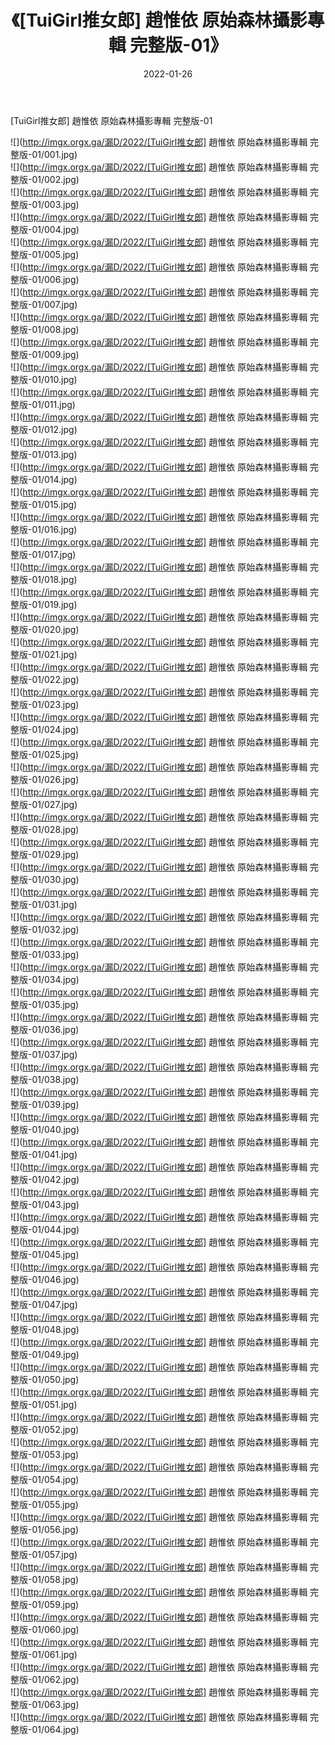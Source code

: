 ﻿---
layout: post
title:  《[TuiGirl推女郎] 趙惟依 原始森林攝影專輯 完整版-01》
date:   2022-01-26
img: http://imgx.orgx.ga/漏D/2022/[TuiGirl推女郎] 趙惟依 原始森林攝影專輯 完整版-01/000.jpg
categories: [美女, 清纯, 唯美]
---

[TuiGirl推女郎] 趙惟依 原始森林攝影專輯 完整版-01

  ![](http://imgx.orgx.ga/漏D/2022/[TuiGirl推女郎] 趙惟依 原始森林攝影專輯 完整版-01/001.jpg) <br> ![](http://imgx.orgx.ga/漏D/2022/[TuiGirl推女郎] 趙惟依 原始森林攝影專輯 完整版-01/002.jpg) <br> ![](http://imgx.orgx.ga/漏D/2022/[TuiGirl推女郎] 趙惟依 原始森林攝影專輯 完整版-01/003.jpg) <br> ![](http://imgx.orgx.ga/漏D/2022/[TuiGirl推女郎] 趙惟依 原始森林攝影專輯 完整版-01/004.jpg) <br> ![](http://imgx.orgx.ga/漏D/2022/[TuiGirl推女郎] 趙惟依 原始森林攝影專輯 完整版-01/005.jpg) <br> ![](http://imgx.orgx.ga/漏D/2022/[TuiGirl推女郎] 趙惟依 原始森林攝影專輯 完整版-01/006.jpg) <br> ![](http://imgx.orgx.ga/漏D/2022/[TuiGirl推女郎] 趙惟依 原始森林攝影專輯 完整版-01/007.jpg) <br> ![](http://imgx.orgx.ga/漏D/2022/[TuiGirl推女郎] 趙惟依 原始森林攝影專輯 完整版-01/008.jpg) <br> ![](http://imgx.orgx.ga/漏D/2022/[TuiGirl推女郎] 趙惟依 原始森林攝影專輯 完整版-01/009.jpg) <br> ![](http://imgx.orgx.ga/漏D/2022/[TuiGirl推女郎] 趙惟依 原始森林攝影專輯 完整版-01/010.jpg) <br> ![](http://imgx.orgx.ga/漏D/2022/[TuiGirl推女郎] 趙惟依 原始森林攝影專輯 完整版-01/011.jpg) <br> ![](http://imgx.orgx.ga/漏D/2022/[TuiGirl推女郎] 趙惟依 原始森林攝影專輯 完整版-01/012.jpg) <br> ![](http://imgx.orgx.ga/漏D/2022/[TuiGirl推女郎] 趙惟依 原始森林攝影專輯 完整版-01/013.jpg) <br> ![](http://imgx.orgx.ga/漏D/2022/[TuiGirl推女郎] 趙惟依 原始森林攝影專輯 完整版-01/014.jpg) <br> ![](http://imgx.orgx.ga/漏D/2022/[TuiGirl推女郎] 趙惟依 原始森林攝影專輯 完整版-01/015.jpg) <br> ![](http://imgx.orgx.ga/漏D/2022/[TuiGirl推女郎] 趙惟依 原始森林攝影專輯 完整版-01/016.jpg) <br> ![](http://imgx.orgx.ga/漏D/2022/[TuiGirl推女郎] 趙惟依 原始森林攝影專輯 完整版-01/017.jpg) <br> ![](http://imgx.orgx.ga/漏D/2022/[TuiGirl推女郎] 趙惟依 原始森林攝影專輯 完整版-01/018.jpg) <br> ![](http://imgx.orgx.ga/漏D/2022/[TuiGirl推女郎] 趙惟依 原始森林攝影專輯 完整版-01/019.jpg) <br> ![](http://imgx.orgx.ga/漏D/2022/[TuiGirl推女郎] 趙惟依 原始森林攝影專輯 完整版-01/020.jpg) <br> ![](http://imgx.orgx.ga/漏D/2022/[TuiGirl推女郎] 趙惟依 原始森林攝影專輯 完整版-01/021.jpg) <br> ![](http://imgx.orgx.ga/漏D/2022/[TuiGirl推女郎] 趙惟依 原始森林攝影專輯 完整版-01/022.jpg) <br> ![](http://imgx.orgx.ga/漏D/2022/[TuiGirl推女郎] 趙惟依 原始森林攝影專輯 完整版-01/023.jpg) <br> ![](http://imgx.orgx.ga/漏D/2022/[TuiGirl推女郎] 趙惟依 原始森林攝影專輯 完整版-01/024.jpg) <br> ![](http://imgx.orgx.ga/漏D/2022/[TuiGirl推女郎] 趙惟依 原始森林攝影專輯 完整版-01/025.jpg) <br> ![](http://imgx.orgx.ga/漏D/2022/[TuiGirl推女郎] 趙惟依 原始森林攝影專輯 完整版-01/026.jpg) <br> ![](http://imgx.orgx.ga/漏D/2022/[TuiGirl推女郎] 趙惟依 原始森林攝影專輯 完整版-01/027.jpg) <br> ![](http://imgx.orgx.ga/漏D/2022/[TuiGirl推女郎] 趙惟依 原始森林攝影專輯 完整版-01/028.jpg) <br> ![](http://imgx.orgx.ga/漏D/2022/[TuiGirl推女郎] 趙惟依 原始森林攝影專輯 完整版-01/029.jpg) <br> ![](http://imgx.orgx.ga/漏D/2022/[TuiGirl推女郎] 趙惟依 原始森林攝影專輯 完整版-01/030.jpg) <br> ![](http://imgx.orgx.ga/漏D/2022/[TuiGirl推女郎] 趙惟依 原始森林攝影專輯 完整版-01/031.jpg) <br> ![](http://imgx.orgx.ga/漏D/2022/[TuiGirl推女郎] 趙惟依 原始森林攝影專輯 完整版-01/032.jpg) <br> ![](http://imgx.orgx.ga/漏D/2022/[TuiGirl推女郎] 趙惟依 原始森林攝影專輯 完整版-01/033.jpg) <br> ![](http://imgx.orgx.ga/漏D/2022/[TuiGirl推女郎] 趙惟依 原始森林攝影專輯 完整版-01/034.jpg) <br> ![](http://imgx.orgx.ga/漏D/2022/[TuiGirl推女郎] 趙惟依 原始森林攝影專輯 完整版-01/035.jpg) <br> ![](http://imgx.orgx.ga/漏D/2022/[TuiGirl推女郎] 趙惟依 原始森林攝影專輯 完整版-01/036.jpg) <br> ![](http://imgx.orgx.ga/漏D/2022/[TuiGirl推女郎] 趙惟依 原始森林攝影專輯 完整版-01/037.jpg) <br> ![](http://imgx.orgx.ga/漏D/2022/[TuiGirl推女郎] 趙惟依 原始森林攝影專輯 完整版-01/038.jpg) <br> ![](http://imgx.orgx.ga/漏D/2022/[TuiGirl推女郎] 趙惟依 原始森林攝影專輯 完整版-01/039.jpg) <br> ![](http://imgx.orgx.ga/漏D/2022/[TuiGirl推女郎] 趙惟依 原始森林攝影專輯 完整版-01/040.jpg) <br> ![](http://imgx.orgx.ga/漏D/2022/[TuiGirl推女郎] 趙惟依 原始森林攝影專輯 完整版-01/041.jpg) <br> ![](http://imgx.orgx.ga/漏D/2022/[TuiGirl推女郎] 趙惟依 原始森林攝影專輯 完整版-01/042.jpg) <br> ![](http://imgx.orgx.ga/漏D/2022/[TuiGirl推女郎] 趙惟依 原始森林攝影專輯 完整版-01/043.jpg) <br> ![](http://imgx.orgx.ga/漏D/2022/[TuiGirl推女郎] 趙惟依 原始森林攝影專輯 完整版-01/044.jpg) <br> ![](http://imgx.orgx.ga/漏D/2022/[TuiGirl推女郎] 趙惟依 原始森林攝影專輯 完整版-01/045.jpg) <br> ![](http://imgx.orgx.ga/漏D/2022/[TuiGirl推女郎] 趙惟依 原始森林攝影專輯 完整版-01/046.jpg) <br> ![](http://imgx.orgx.ga/漏D/2022/[TuiGirl推女郎] 趙惟依 原始森林攝影專輯 完整版-01/047.jpg) <br> ![](http://imgx.orgx.ga/漏D/2022/[TuiGirl推女郎] 趙惟依 原始森林攝影專輯 完整版-01/048.jpg) <br> ![](http://imgx.orgx.ga/漏D/2022/[TuiGirl推女郎] 趙惟依 原始森林攝影專輯 完整版-01/049.jpg) <br> ![](http://imgx.orgx.ga/漏D/2022/[TuiGirl推女郎] 趙惟依 原始森林攝影專輯 完整版-01/050.jpg) <br> ![](http://imgx.orgx.ga/漏D/2022/[TuiGirl推女郎] 趙惟依 原始森林攝影專輯 完整版-01/051.jpg) <br> ![](http://imgx.orgx.ga/漏D/2022/[TuiGirl推女郎] 趙惟依 原始森林攝影專輯 完整版-01/052.jpg) <br> ![](http://imgx.orgx.ga/漏D/2022/[TuiGirl推女郎] 趙惟依 原始森林攝影專輯 完整版-01/053.jpg) <br> ![](http://imgx.orgx.ga/漏D/2022/[TuiGirl推女郎] 趙惟依 原始森林攝影專輯 完整版-01/054.jpg) <br> ![](http://imgx.orgx.ga/漏D/2022/[TuiGirl推女郎] 趙惟依 原始森林攝影專輯 完整版-01/055.jpg) <br> ![](http://imgx.orgx.ga/漏D/2022/[TuiGirl推女郎] 趙惟依 原始森林攝影專輯 完整版-01/056.jpg) <br> ![](http://imgx.orgx.ga/漏D/2022/[TuiGirl推女郎] 趙惟依 原始森林攝影專輯 完整版-01/057.jpg) <br> ![](http://imgx.orgx.ga/漏D/2022/[TuiGirl推女郎] 趙惟依 原始森林攝影專輯 完整版-01/058.jpg) <br> ![](http://imgx.orgx.ga/漏D/2022/[TuiGirl推女郎] 趙惟依 原始森林攝影專輯 完整版-01/059.jpg) <br> ![](http://imgx.orgx.ga/漏D/2022/[TuiGirl推女郎] 趙惟依 原始森林攝影專輯 完整版-01/060.jpg) <br> ![](http://imgx.orgx.ga/漏D/2022/[TuiGirl推女郎] 趙惟依 原始森林攝影專輯 完整版-01/061.jpg) <br> ![](http://imgx.orgx.ga/漏D/2022/[TuiGirl推女郎] 趙惟依 原始森林攝影專輯 完整版-01/062.jpg) <br> ![](http://imgx.orgx.ga/漏D/2022/[TuiGirl推女郎] 趙惟依 原始森林攝影專輯 完整版-01/063.jpg) <br> ![](http://imgx.orgx.ga/漏D/2022/[TuiGirl推女郎] 趙惟依 原始森林攝影專輯 完整版-01/064.jpg) <br>